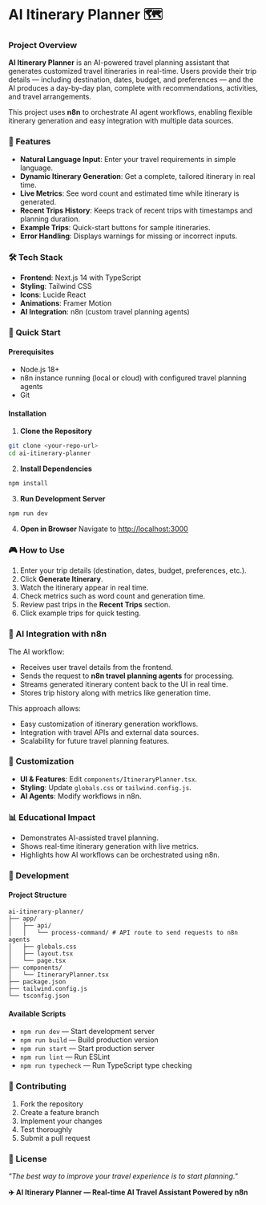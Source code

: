 
# AI Itinerary Planner 🗺️

### Project Overview
**AI Itinerary Planner** is an AI-powered travel planning assistant that generates customized travel itineraries in real-time. Users provide their trip details — including destination, dates, budget, and preferences — and the AI produces a day-by-day plan, complete with recommendations, activities, and travel arrangements.

This project uses **n8n** to orchestrate AI agent workflows, enabling flexible itinerary generation and easy integration with multiple data sources.

### 🌟 Features
- **Natural Language Input**: Enter your travel requirements in simple language.
- **Dynamic Itinerary Generation**: Get a complete, tailored itinerary in real time.
- **Live Metrics**: See word count and estimated time while itinerary is generated.
- **Recent Trips History**: Keeps track of recent trips with timestamps and planning duration.
- **Example Trips**: Quick-start buttons for sample itineraries.
- **Error Handling**: Displays warnings for missing or incorrect inputs.

### 🛠️ Tech Stack
- **Frontend**: Next.js 14 with TypeScript
- **Styling**: Tailwind CSS
- **Icons**: Lucide React
- **Animations**: Framer Motion
- **AI Integration**: n8n (custom travel planning agents)

### 🚀 Quick Start

#### Prerequisites
- Node.js 18+
- n8n instance running (local or cloud) with configured travel planning agents
- Git

#### Installation

1. **Clone the Repository**
```bash
git clone <your-repo-url>
cd ai-itinerary-planner
```

2. **Install Dependencies**
```bash
npm install
```

3. **Run Development Server**
```bash
npm run dev
```

4. **Open in Browser**
Navigate to [http://localhost:3000](http://localhost:3000)

### 🎮 How to Use
1. Enter your trip details (destination, dates, budget, preferences, etc.).
2. Click **Generate Itinerary**.
3. Watch the itinerary appear in real time.
4. Check metrics such as word count and generation time.
5. Review past trips in the **Recent Trips** section.
6. Click example trips for quick testing.

### 🤖 AI Integration with n8n
The AI workflow:
- Receives user travel details from the frontend.
- Sends the request to **n8n travel planning agents** for processing.
- Streams generated itinerary content back to the UI in real time.
- Stores trip history along with metrics like generation time.

This approach allows:
- Easy customization of itinerary generation workflows.
- Integration with travel APIs and external data sources.
- Scalability for future travel planning features.

### 🎨 Customization
- **UI & Features**: Edit `components/ItineraryPlanner.tsx`.
- **Styling**: Update `globals.css` or `tailwind.config.js`.
- **AI Agents**: Modify workflows in n8n.

### 📊 Educational Impact
- Demonstrates AI-assisted travel planning.
- Shows real-time itinerary generation with live metrics.
- Highlights how AI workflows can be orchestrated using n8n.

### 🔧 Development

#### Project Structure
```
ai-itinerary-planner/
├── app/
│   ├── api/
│   │   └── process-command/ # API route to send requests to n8n agents
│   ├── globals.css
│   ├── layout.tsx
│   └── page.tsx
├── components/
│   └── ItineraryPlanner.tsx
├── package.json
├── tailwind.config.js
└── tsconfig.json
```

#### Available Scripts
- `npm run dev` — Start development server
- `npm run build` — Build production version
- `npm run start` — Start production server
- `npm run lint` — Run ESLint
- `npm run typecheck` — Run TypeScript type checking

### 🤝 Contributing
1. Fork the repository
2. Create a feature branch
3. Implement your changes
4. Test thoroughly
5. Submit a pull request

### 📄 License

*"The best way to improve your travel experience is to start planning."*

**✈️ AI Itinerary Planner — Real-time AI Travel Assistant Powered by n8n**
